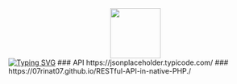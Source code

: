 ﻿

<div id="header" align="center">
  <img src="https://media.giphy.com/media/M9gbBd9nbDrOTu1Mqx/giphy.gif" width="100"/>
</div>
<a href="https://git.io/typing-svg"><img src="https://readme-typing-svg.herokuapp.com?font=Fira+Code&size=50&pause=1000&color=112AF7&center=true&vCenter=true&width=1050&height=500&lines=+RESTful-API-in-native-PHP." alt="Typing SVG" /></a>
### API https://jsonplaceholder.typicode.com/
### https://07rinat07.github.io/RESTful-API-in-native-PHP./
